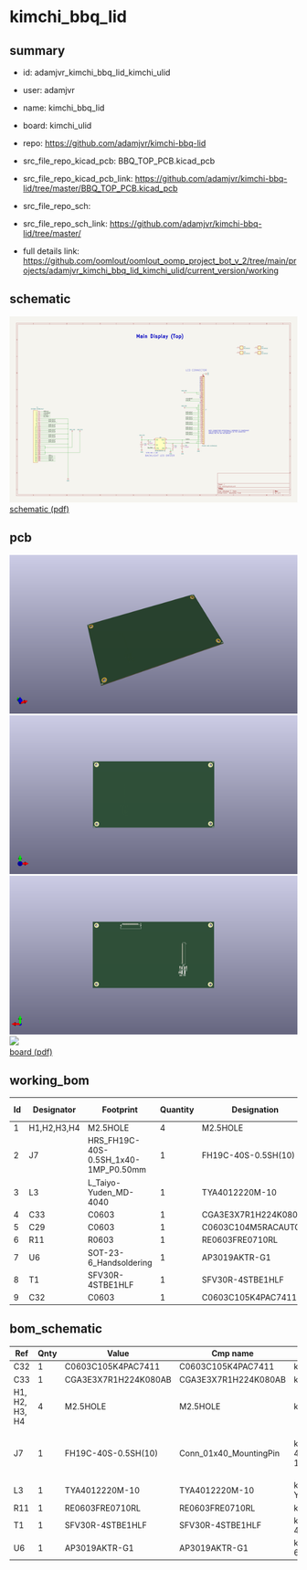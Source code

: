 # kimchi_bbq_lid
 
## summary 
* id: adamjvr_kimchi_bbq_lid_kimchi_ulid
* user: adamjvr
* name: kimchi_bbq_lid
* board: kimchi_ulid
* repo: https://github.com/adamjvr/kimchi-bbq-lid
* src_file_repo_kicad_pcb: BBQ_TOP_PCB.kicad_pcb
* src_file_repo_kicad_pcb_link: https://github.com/adamjvr/kimchi-bbq-lid/tree/master/BBQ_TOP_PCB.kicad_pcb


* src_file_repo_sch: 
* src_file_repo_sch_link: https://github.com/adamjvr/kimchi-bbq-lid/tree/master/
* full details link: https://github.com/oomlout/oomlout_oomp_project_bot_v_2/tree/main/projects/adamjvr_kimchi_bbq_lid_kimchi_ulid/current_version/working  

## schematic  
![](working_schematic_600.png)  
[schematic (pdf)](working_schematic.pdf)  

## pcb  
![](working_3d_600.png) 
![](working_3d_front_600.png)  
![](working_3d_back_600.png)  
![](working_600.png)  
[board (pdf)](working.pdf)  

## working_bom
| Id | Designator | Footprint | Quantity | Designation | Supplier and ref |  | None | 
| --- | --- | --- | --- | --- | --- | --- | --- | 
| 1 | H1,H2,H3,H4 | M2.5HOLE | 4 | M2.5HOLE |  |  | [''] | 
| 2 | J7 | HRS_FH19C-40S-0.5SH_1x40-1MP_P0.50mm | 1 | FH19C-40S-0.5SH(10) |  |  | [''] | 
| 3 | L3 | L_Taiyo-Yuden_MD-4040 | 1 | TYA4012220M-10 |  |  | [''] | 
| 4 | C33 | C0603 | 1 | CGA3E3X7R1H224K080AB |  |  | [''] | 
| 5 | C29 | C0603 | 1 | C0603C104M5RACAUTO |  |  | [''] | 
| 6 | R11 | R0603 | 1 | RE0603FRE0710RL |  |  | [''] | 
| 7 | U6 | SOT-23-6_Handsoldering | 1 | AP3019AKTR-G1 |  |  | [''] | 
| 8 | T1 | SFV30R-4STBE1HLF | 1 | SFV30R-4STBE1HLF |  |  | [''] | 
| 9 | C32 | C0603 | 1 | C0603C105K4PAC7411 |  |  | [''] | 


## bom_schematic
| Ref | Qnty | Value | Cmp name | Footprint | Description | Vendor | DNP | 
| --- | --- | --- | --- | --- | --- | --- | --- | 
| C32 | 1 | C0603C105K4PAC7411 | C0603C105K4PAC7411 | kimchi_ulid:C0603 |  | Digikey |  | 
| C33 | 1 | CGA3E3X7R1H224K080AB | CGA3E3X7R1H224K080AB | kimchi_ulid:C0603 |  | Digikey |  | 
| H1, H2, H3, H4 | 4 | M2.5HOLE | M2.5HOLE | kimchi_ulid:M2.5HOLE |  |  |  | 
| J7 | 1 | FH19C-40S-0.5SH(10) | Conn_01x40_MountingPin | kimchi_ulid:HRS_FH19C-40S-0.5SH_1x40-1MP_P0.50mm | Generic connectable mounting pin connector, single row, 01x40, script generated (kicad-library-utils/schlib/autogen/connector/) |  |  | 
| L3 | 1 | TYA4012220M-10 | TYA4012220M-10 | kimchi_ulid:L_Taiyo-Yuden_MD-4040 |  | Digikey |  | 
| R11 | 1 | RE0603FRE0710RL | RE0603FRE0710RL | kimchi_ulid:R0603 |  | Digikey |  | 
| T1 | 1 | SFV30R-4STBE1HLF | SFV30R-4STBE1HLF | kimchi_ulid:SFV30R-4STBE1HLF |  |  |  | 
| U6 | 1 | AP3019AKTR-G1 | AP3019AKTR-G1 | kimchi_ulid:SOT-23-6_Handsoldering |  |  |  | 



